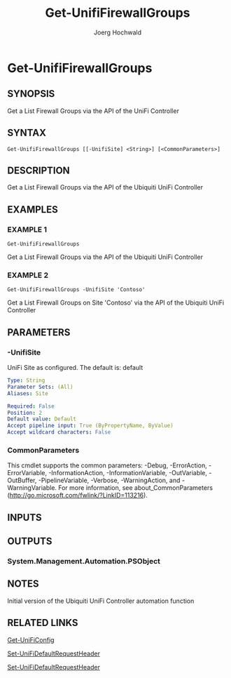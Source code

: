 ﻿---
author: Joerg Hochwald
category: UNIFITOOLING
external help file: UniFiTooling-help.xml
layout: post
Module Name: UniFiTooling
online version: https://github.com/jhochwald/UniFiTooling/raw/master/docs/Get-UnifiFirewallGroups.md
schema: 2.0.0
tags: OnlineHelp PowerShell
timestamp: 2019-01-12
title: Get-UnifiFirewallGroups
---

# Get-UnifiFirewallGroups

## SYNOPSIS
Get a List Firewall Groups via the API of the UniFi Controller

## SYNTAX

```
Get-UnifiFirewallGroups [[-UnifiSite] <String>] [<CommonParameters>]
```

## DESCRIPTION
Get a List Firewall Groups via the API of the Ubiquiti UniFi Controller

## EXAMPLES

### EXAMPLE 1
```
Get-UnifiFirewallGroups
```

Get a List Firewall Groups via the API of the Ubiquiti UniFi Controller

### EXAMPLE 2
```
Get-UnifiFirewallGroups -UnifiSite 'Contoso'
```

Get a List Firewall Groups on Site 'Contoso' via the API of the Ubiquiti UniFi Controller

## PARAMETERS

### -UnifiSite
UniFi Site as configured.
The default is: default

```yaml
Type: String
Parameter Sets: (All)
Aliases: Site

Required: False
Position: 2
Default value: Default
Accept pipeline input: True (ByPropertyName, ByValue)
Accept wildcard characters: False
```

### CommonParameters
This cmdlet supports the common parameters: -Debug, -ErrorAction, -ErrorVariable, -InformationAction, -InformationVariable, -OutVariable, -OutBuffer, -PipelineVariable, -Verbose, -WarningAction, and -WarningVariable.
For more information, see about_CommonParameters (http://go.microsoft.com/fwlink/?LinkID=113216).

## INPUTS

## OUTPUTS

### System.Management.Automation.PSObject
## NOTES
Initial version of the Ubiquiti UniFi Controller automation function

## RELATED LINKS

[Get-UniFiConfig]()

[Set-UniFiDefaultRequestHeader]()

[Set-UniFiDefaultRequestHeader]()

